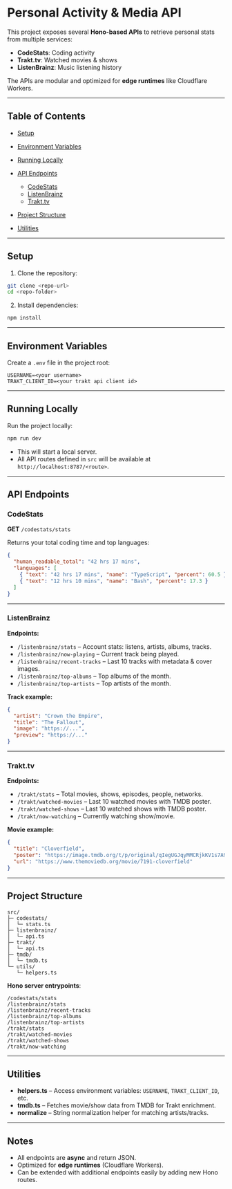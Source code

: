 # Personal Activity & Media API

This project exposes several **Hono-based APIs** to retrieve personal stats from multiple services:

* **CodeStats**: Coding activity
* **Trakt.tv**: Watched movies & shows
* **ListenBrainz**: Music listening history

The APIs are modular and optimized for **edge runtimes** like Cloudflare Workers.

---

## Table of Contents

* [Setup](#setup)
* [Environment Variables](#environment-variables)
* [Running Locally](#running-locally)
* [API Endpoints](#api-endpoints)

  * [CodeStats](#codestats)
  * [ListenBrainz](#listenbrainz)
  * [Trakt.tv](#trakttv)
* [Project Structure](#project-structure)
* [Utilities](#utilities)

---

## Setup

1. Clone the repository:

```bash
git clone <repo-url>
cd <repo-folder>
```

2. Install dependencies:

```bash
npm install
```

---

## Environment Variables

Create a `.env` file in the project root:

```env
USERNAME=<your username>
TRAKT_CLIENT_ID=<your trakt api client id>
```

---

## Running Locally

Run the project locally:

```bash
npm run dev
```

* This will start a local server.
* All API routes defined in `src` will be available at `http://localhost:8787/<route>`.

---

## API Endpoints

### **CodeStats**

**GET** `/codestats/stats`

Returns your total coding time and top languages:

```json
{
  "human_readable_total": "42 hrs 17 mins",
  "languages": [
    { "text": "42 hrs 17 mins", "name": "TypeScript", "percent": 60.5 },
    { "text": "12 hrs 10 mins", "name": "Bash", "percent": 17.3 }
  ]
}
```

---

### **ListenBrainz**

**Endpoints:**

* `/listenbrainz/stats` – Account stats: listens, artists, albums, tracks.
* `/listenbrainz/now-playing` – Current track being played.
* `/listenbrainz/recent-tracks` – Last 10 tracks with metadata & cover images.
* `/listenbrainz/top-albums` – Top albums of the month.
* `/listenbrainz/top-artists` – Top artists of the month.

**Track example:**

```json
{
  "artist": "Crown the Empire",
  "title": "The Fallout",
  "image": "https://...",
  "preview": "https://..."
}
```

---

### **Trakt.tv**

**Endpoints:**

* `/trakt/stats` – Total movies, shows, episodes, people, networks.
* `/trakt/watched-movies` – Last 10 watched movies with TMDB poster.
* `/trakt/watched-shows` – Last 10 watched shows with TMDB poster.
* `/trakt/now-watching` – Currently watching show/movie.

**Movie example:**

```json
{
  "title": "Cloverfield",
  "poster": "https://image.tmdb.org/t/p/original/qIegUGJqyMMCRjkKV1s7A9MqdJ8.jpg",
  "url": "https://www.themoviedb.org/movie/7191-cloverfield"
}
```

---

## Project Structure

```
src/
├─ codestats/
│  └─ stats.ts
├─ listenbrainz/
│  └─ api.ts
├─ trakt/
│  └─ api.ts
├─ tmdb/
│  └─ tmdb.ts
└─ utils/
   └─ helpers.ts
```

**Hono server entrypoints**:

```
/codestats/stats
/listenbrainz/stats
/listenbrainz/recent-tracks
/listenbrainz/top-albums
/listenbrainz/top-artists
/trakt/stats
/trakt/watched-movies
/trakt/watched-shows
/trakt/now-watching
```

---

## Utilities

* **helpers.ts** – Access environment variables: `USERNAME`, `TRAKT_CLIENT_ID`, etc.
* **tmdb.ts** – Fetches movie/show data from TMDB for Trakt enrichment.
* **normalize** – String normalization helper for matching artists/tracks.

---

## Notes

* All endpoints are **async** and return JSON.
* Optimized for **edge runtimes** (Cloudflare Workers).
* Can be extended with additional endpoints easily by adding new Hono routes.
